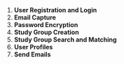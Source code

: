 1. **User Registration and Login**
2. **Email Capture**
3. **Password Encryption**
4. **Study Group Creation**
6. **Study Group Search and Matching**
7. **User Profiles**
8. **Send Emails**
